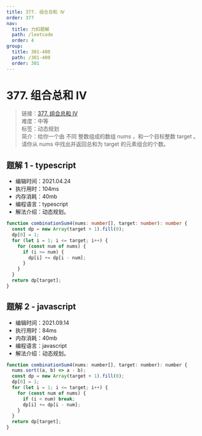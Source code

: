 ```yaml
---
title: 377. 组合总和 Ⅳ
order: 377
nav:
  title: 力扣题解
  path: /leetcode
  order: 4
group:
  title: 301-400
  path: /301-400
  order: 301
---
```


# 377. 组合总和 Ⅳ

> 链接：[377. 组合总和 Ⅳ](https://leetcode-cn.com/problems/combination-sum-iv/)  
> 难度：中等  
> 标签：动态规划  
> 简介：给你一个由 不同 整数组成的数组 nums ，和一个目标整数 target 。请你从 nums 中找出并返回总和为 target 的元素组合的个数。

## 题解 1 - typescript

- 编辑时间：2021.04.24
- 执行用时：104ms
- 内存消耗：40mb
- 编程语言：typescript
- 解法介绍：动态规划。

```typescript
function combinationSum4(nums: number[], target: number): number {
  const dp = new Array(target + 1).fill(0);
  dp[0] = 1;
  for (let i = 1; i <= target; i++) {
    for (const num of nums) {
      if (i >= num) {
        dp[i] += dp[i - num];
      }
    }
  }
  return dp[target];
}
```

## 题解 2 - javascript

- 编辑时间：2021.09.14
- 执行用时：84ms
- 内存消耗：40mb
- 编程语言：javascript
- 解法介绍：动态规划。

```javascript
function combinationSum4(nums: number[], target: number): number {
  nums.sort((a, b) => a - b);
  const dp = new Array(target + 1).fill(0);
  dp[0] = 1;
  for (let i = 1; i <= target; i++) {
    for (const num of nums) {
      if (i < num) break;
      dp[i] += dp[i - num];
    }
  }
  return dp[target];
}
```
